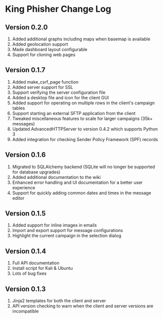 # King Phisher Change Log

## Version 0.2.0
1. Added additional graphs including maps when basemap is available
1. Added geolocation support
1. Made dashboard layout configurable
1. Support for cloning web pages

## Version 0.1.7
1. Added make_csrf_page function
1. Added server support for SSL
1. Support verifying the server configuration file
1. Added a desktop file and icon for the client GUI
1. Added support for operating on multiple rows in the client's campaign tables
1. Support starting an external SFTP application from the client
1. Tweaked miscellaneous features to scale for larger campaigns (35k+ messages)
1. Updated AdvancedHTTPServer to version 0.4.2 which supports Python 3
1. Added integration for checking Sender Policy Framework (SPF) records

## Version 0.1.6
1. Migrated to SQLAlchemy backend (SQLite will no longer be supported for database upgrades)
1. Added additional documentation to the wiki
1. Enhanced error handling and UI documentation for a better user experience
1. Support for quickly adding common dates and times in the message editor

## Version 0.1.5
1. Added support for inline images in emails
1. Import and export support for message configurations
1. Highlight the current campaign in the selection dialog

## Version 0.1.4
1. Full API documentation
1. Install script for Kali & Ubuntu
1. Lots of bug fixes

## Version 0.1.3
1. Jinja2 templates for both the client and server
1. API version checking to warn when the client and server versions are incompatible
